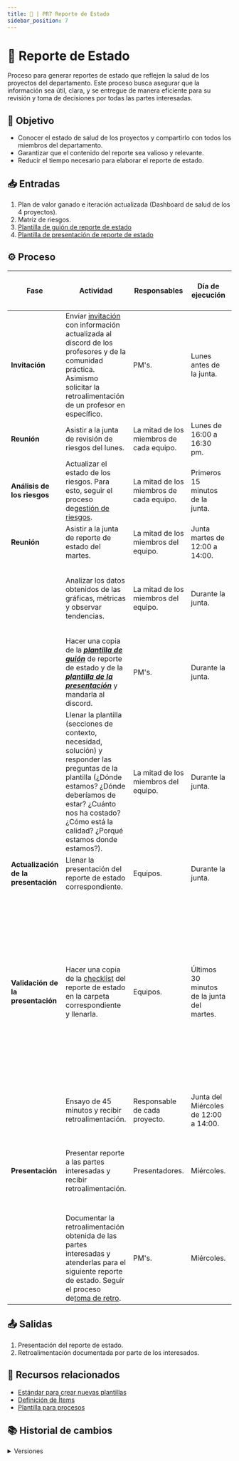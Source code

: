 ```yaml
---
title: 🦍 | PR7 Reporte de Estado
sidebar_position: 7
---
```


# 🦍 Reporte de Estado

Proceso para generar reportes de estado que reflejen la salud de los proyectos del departamento. Este proceso busca asegurar que la información sea útil, clara, y se entregue de manera eficiente para su revisión y toma de decisiones por todas las partes interesadas.

## 🎯 Objetivo

- Conocer el estado de salud de los proyectos y compartirlo con todos los miembros del departamento.
- Garantizar que el contenido del reporte sea valioso y relevante.
- Reducir el tiempo necesario para elaborar el reporte de estado.

## 📥 Entradas

1. Plan de valor ganado e iteración actualizada (Dashboard de salud de los 4 proyectos).
2. Matriz de riesgos.
3. [Plantilla de guión de reporte de estado](https://docs.google.com/document/d/180gkMwJGRrlqJ7Fj7H4BttP6-YzA1Cpwne2Qz_jhpYE/edit?tab=t.0#heading=h.d66jm9qd1q5i)
4. [Plantilla de presentación de reporte de estado](https://www.canva.com/design/DAGmnm4Wfsk/osAcd06hIavhOKI8cY30UA/edit)

## ⚙️ Proceso

| Fase                                 | Actividad                                                                                                                                                                                                                                                                                                                                                                                                                                   | Responsables                             | Día de ejecución                           | Meta y práctica específica del CMMI                                                                                  |
| ------------------------------------ | ------------------------------------------------------------------------------------------------------------------------------------------------------------------------------------------------------------------------------------------------------------------------------------------------------------------------------------------------------------------------------------------------------------------------------------------- | ---------------------------------------- | ------------------------------------------ | -------------------------------------------------------------------------------------------------------------------- |
| **Invitación**                       | Enviar [invitación](https://www.canva.com/design/DAGjckcb6PU/07croDD71JkA1IXMmCwCJg/edit?utm_content=DAGjckcb6PU&utm_campaign=designshare&utm_medium=link2&utm_source=sharebutton) con información actualizada al discord de los profesores y de la comunidad práctica. Asimismo solicitar la retroalimentación de un profesor en específico.                                                                                               | PM's.                                    | Lunes antes de la junta.                   |                                                                                                                      |
| **Reunión**                          | Asistir a la junta de revisión de riesgos del lunes.                                                                                                                                                                                                                                                                                                                                                                                        | La mitad de los miembros de cada equipo. | Lunes de 16:00 a 16:30 pm.                 | **PMC SP 1.6** (Llevar a cabo revisiones del progreso)                                                               |
| **Análisis de los riesgos**          | Actualizar el estado de los riesgos. Para esto, seguir el proceso de[gestión de riesgos](https://codeandco-wiki.netlify.app/docs/procesos/PR8-gestion-riesgos).                                                                                                                                                                                                                                                                             | La mitad de los miembros de cada equipo. | Primeros 15 minutos de la junta.           | **PMC SP 1.6** (Llevar a cabo revisiones del progreso)                                                               |
| **Reunión**                          | Asistir a la junta de reporte de estado del martes.                                                                                                                                                                                                                                                                                                                                                                                         | La mitad de los miembros del equipo.     | Junta martes de 12:00 a 14:00.             | **PMC SP 1.6** (Llevar a cabo revisiones del progreso)                                                               |
|                                      | Analizar los datos obtenidos de las gráficas, métricas y observar tendencias.                                                                                                                                                                                                                                                                                                                                                               | La mitad de los miembros del equipo.     | Durante la junta.                          | **PMC SP 1.6** (Llevar a cabo revisiones del progreso) **PMC 1.1** (Monitorear parámetros del proyecto)              |
|                                      | Hacer una copia de la **<u>_[plantilla de guión](https://docs.google.com/document/d/180gkMwJGRrlqJ7Fj7H4BttP6-YzA1Cpwne2Qz_jhpYE/edit?tab=t.0#heading=h.d66jm9qd1q5i)_</u>** de reporte de estado y de la **<u>_[plantilla de la presentación](https://www.canva.com/design/DAGmnm4Wfsk/osAcd06hIavhOKI8cY30UA/edit?utm_content=DAGmnm4Wfsk&utm_campaign=designshare&utm_medium=link2&utm_source=sharebutton)_</u>** y mandarla al discord. | PM's.                                    | Durante la junta.                          |                                                                                                                      |
|                                      | Llenar la plantilla (secciones de contexto, necesidad, solución) y responder las preguntas de la plantilla (¿Dónde estamos? ¿Dónde deberíamos de estar? ¿Cuánto nos ha costado? ¿Cómo está la calidad? ¿Porqué estamos donde estamos?).                                                                                                                                                                                                     | La mitad de los miembros del equipo.     | Durante la junta.                          | **PMC SP 1.7** (Llevar a cabo las revisiones de hitos) **PMC SP 1.6** (Llevar a cabo revisiones del progreso)        |
| **Actualización de la presentación** | Llenar la presentación del reporte de estado correspondiente.                                                                                                                                                                                                                                                                                                                                                                               | Equipos.                                 | Durante la junta.                          |                                                                                                                      |
| **Validación de la presentación**    | Hacer una copia de la [checklist](https://docs.google.com/document/d/1skvIHlFhoJjGSoHj_fZ98gRAkRll7O8zY8Facau6crE/edit?tab=t.0) del reporte de estado en la carpeta correspondiente y llenarla.                                                                                                                                                                                                                                                                                               | Equipos.                                 | Últimos 30 minutos de la junta del martes. | **MA SP 2.4** (Informar de los resultados de las actividades de medición y análisis a todas las partes interesadas), **VER, SP 1.2** (Establecer el entorno de verificación) **VER, SP 1.3** (Establecer los procedimientos y los criterios de verificación) **VER, SP 3.1** (Realizar la verificación). |
|                                      | Ensayo de 45 minutos y recibir retroalimentación.                                                                                                                                                                                                                                                                                                                                                                                           | Responsable de cada proyecto.            | Junta del Miércoles de 12:00 a 14:00.      |                                                                                                                      |
| **Presentación**                     | Presentar reporte a las partes interesadas y recibir retroalimentación.                                                                                                                                                                                                                                                                                                                                                                     | Presentadores.                           | Miércoles.                                 | **PMC SP 1.6** (Llevar a cabo revisiones del progreso), **MA SP 2.4** (Reportar resultados a los stakeholders)       |
|                                      | Documentar la retroalimentación obtenida de las partes interesadas y atenderlas para el siguiente reporte de estado. Seguir el proceso de[toma de retro](https://codeandco-wiki.netlify.app/docs/procesos/PR14-retroalimentacion).                                                                                                                                                                                                          | PM's.                                    | Miércoles.                                 | **PMC SP 1.6** (Llevar a cabo revisiones del progreso)                                                               |

## 📤 Salidas

1. Presentación del reporte de estado.
2. Retroalimentación documentada por parte de los interesados.

## 📎 Recursos relacionados

- [Estándar para crear nuevas plantillas](/docs/next/standards/estandar-plantillas)
- [Definición de Ítems](/docs/next/procesos/PR2-definicion-items)
- [Plantilla para procesos](/docs/next/plantillas/plantilla-procesos)

## 📚 Historial de cambios

<details>
  <summary>Versiones</summary>
| **Versión** | **Descripción**                                                                 | **Fecha**     | **Colaborador**                             |
|-------------|----------------------------------------------------------------------------------|---------------|--------------------------------------------------|
| **1.0.0**   | Creación del proceso de reporte de estado.                                      | 31/03/2025    | Diego Fuentes                                    |
| **2.0.0**   | Corrección completa del proceso.                                                | 03/04/2025    | Diego Fuentes                                    |
| **2.1.0**   | Adición de columna CMMI y vinculación con OPF SP 2.4.                           | 08/04/2025    | Carlos Iván Fonseca Mondragón                   |
| **2.2.0**   | Adición de entrada, salida y práctica CMMI.                                     | 17/04/2025    | Ian Julián Estrada Castro                        |
| **2.3.0**   | Identificación de la práctica PMC 1.6.                                          | 17/04/2025    | Nicolás Hood Figueroa                            |
| **2.4.0**   | Refactorización general del proceso.                                            | 18/04/2025    | Diego Fuentes                                    |
| **2.5.0**   | Correcciones relacionadas con la práctica PMC 1.1.                              | 22/04/2025    | —                                                |
| **2.6.0**   | Inclusión del paso de actualización a socios ausentes (PMC 1.6).                | 22/04/2025    | Nicolás Hood Figueroa                            |
| **2.7.0**   | Identificación de la práctica MA 2.2.                                           | 24/04/2025    | Diego Fuentes                                    |
| **2.8.0**   | Actualización de enlaces.                                                       | 28/04/2025    | Arturo Sánchez                                   |
| **3.0.0**   | Simplificación del proceso, correcciones ortográficas y actualización de enlaces.| 13/05/2025    | Daniel Contreras Chávez                          |
| **3.1.0**             | Añadir pedir retroalimentación de un profesor en específico.                     | 13/05/2025 | Juan Pablo Chávez Leal        |
</details>
